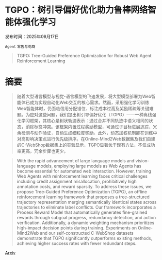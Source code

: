 # TGPO：树引导偏好优化助力鲁棒网络智能体强化学习

发布时间：2025年09月17日

`Agent` `零售与电商`

> TGPO: Tree-Guided Preference Optimization for Robust Web Agent Reinforcement Learning

# 摘要

> 随着大型语言模型与视觉-语言模型的飞速发展，将大型模型部署为Web智能体已成为实现自动化Web交互的核心需求。然而，采用强化学习训练Web智能体时，仍面临信用分配错位、标注成本过高及奖励稀疏等关键难题。为应对这些问题，我们提出树引导偏好优化（TGPO）——一种离线强化学习框架，其核心是树状轨迹表示：通过合并不同轨迹中语义相同的状态，消除标签冲突。该框架内置过程奖励模型，可通过子目标进展追踪、冗余检测与动作验证，自动生成细粒度奖励。此外，动态加权机制能在训练中对高影响决策点进行优先级排序。在Online-Mind2Web数据集及我们自建的C-WebShop数据集上的实验显示，TGPO显著优于现有方法，不仅成功率更高，冗余步骤也更少。

> With the rapid advancement of large language models and vision-language models, employing large models as Web Agents has become essential for automated web interaction. However, training Web Agents with reinforcement learning faces critical challenges including credit assignment misallocation, prohibitively high annotation costs, and reward sparsity. To address these issues, we propose Tree-Guided Preference Optimization (TGPO), an offline reinforcement learning framework that proposes a tree-structured trajectory representation merging semantically identical states across trajectories to eliminate label conflicts. Our framework incorporates a Process Reward Model that automatically generates fine-grained rewards through subgoal progress, redundancy detection, and action verification. Additionally, a dynamic weighting mechanism prioritizes high-impact decision points during training. Experiments on Online-Mind2Web and our self-constructed C-WebShop datasets demonstrate that TGPO significantly outperforms existing methods, achieving higher success rates with fewer redundant steps.

[Arxiv](https://arxiv.org/abs/2509.14172)
